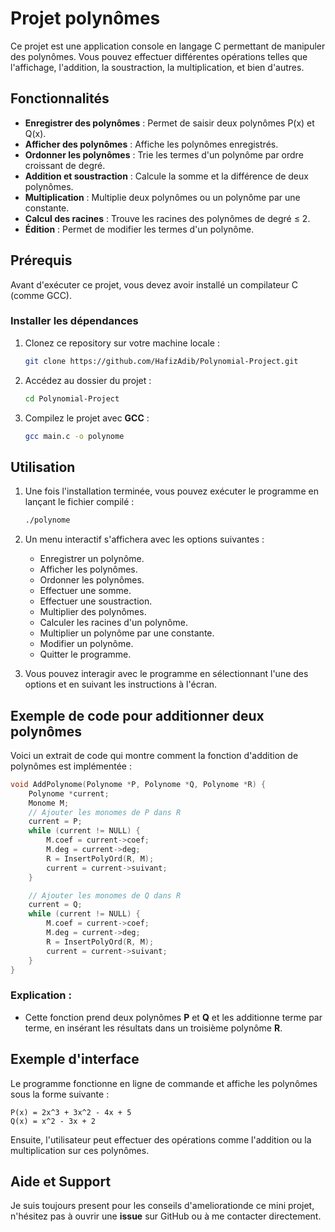 #  Projet polynômes

Ce projet est une application console en langage C permettant de manipuler des polynômes. Vous pouvez effectuer différentes opérations telles que l'affichage, l'addition, la soustraction, la multiplication, et bien d'autres.

## Fonctionnalités

- **Enregistrer des polynômes** : Permet de saisir deux polynômes P(x) et Q(x).
- **Afficher des polynômes** : Affiche les polynômes enregistrés.
- **Ordonner les polynômes** : Trie les termes d'un polynôme par ordre croissant de degré.
- **Addition et soustraction** : Calcule la somme et la différence de deux polynômes.
- **Multiplication** : Multiplie deux polynômes ou un polynôme par une constante.
- **Calcul des racines** : Trouve les racines des polynômes de degré ≤ 2.
- **Édition** : Permet de modifier les termes d'un polynôme.

## Prérequis

Avant d'exécuter ce projet, vous devez avoir installé un compilateur C (comme GCC).

### Installer les dépendances

1. Clonez ce repository sur votre machine locale :
   ```bash
   git clone https://github.com/HafizAdib/Polynomial-Project.git
   ```

2. Accédez au dossier du projet :
   ```bash
   cd Polynomial-Project
   ```

3. Compilez le projet avec **GCC** :
   ```bash
   gcc main.c -o polynome
   ```

## Utilisation

1. Une fois l'installation terminée, vous pouvez exécuter le programme en lançant le fichier compilé :
   ```bash
   ./polynome
   ```

2. Un menu interactif s'affichera avec les options suivantes :
   - Enregistrer un polynôme.
   - Afficher les polynômes.
   - Ordonner les polynômes.
   - Effectuer une somme.
   - Effectuer une soustraction.
   - Multiplier des polynômes.
   - Calculer les racines d'un polynôme.
   - Multiplier un polynôme par une constante.
   - Modifier un polynôme.
   - Quitter le programme.

3. Vous pouvez interagir avec le programme en sélectionnant l'une des options et en suivant les instructions à l'écran.

## Exemple de code pour additionner deux polynômes

Voici un extrait de code qui montre comment la fonction d'addition de polynômes est implémentée :

```c
void AddPolynome(Polynome *P, Polynome *Q, Polynome *R) {
    Polynome *current;
    Monome M;
    // Ajouter les monomes de P dans R
    current = P;
    while (current != NULL) {
        M.coef = current->coef;
        M.deg = current->deg;
        R = InsertPolyOrd(R, M);
        current = current->suivant;
    }

    // Ajouter les monomes de Q dans R
    current = Q;
    while (current != NULL) {
        M.coef = current->coef;
        M.deg = current->deg;
        R = InsertPolyOrd(R, M);
        current = current->suivant;
    }
}
```

### Explication :
- Cette fonction prend deux polynômes **P** et **Q** et les additionne terme par terme, en insérant les résultats dans un troisième polynôme **R**.

## Exemple d'interface

Le programme fonctionne en ligne de commande et affiche les polynômes sous la forme suivante :
```
P(x) = 2x^3 + 3x^2 - 4x + 5
Q(x) = x^2 - 3x + 2
```

Ensuite, l'utilisateur peut effectuer des opérations comme l'addition ou la multiplication sur ces polynômes.

## Aide et Support

Je suis toujours present pour les conseils d'ameliorationde ce mini projet, n'hésitez pas à ouvrir une **issue** sur GitHub ou à me contacter directement.
